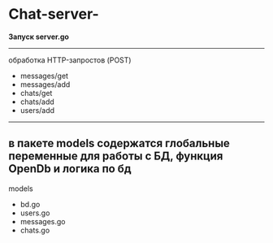 # Chat-server-
**Запуск server.go**

---
обработка HTTP-запростов (POST)

- messages/get 
- messages/add 
- chats/get 
- chats/add 
- users/add

---
в пакете models содержатся глобальные переменные для работы с БД, функция OpenDb и логика по бд
---
models 
* bd.go
* users.go
* messages.go
* chats.go
